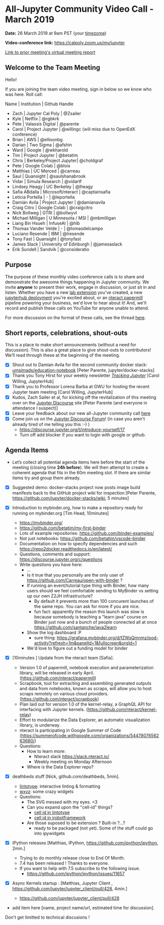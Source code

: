 # All-Jupyter Community Video Call - March 2019

**Date:** 26 March 2019 at 9am PST (your [timezome](http://arewemeetingyet.com/Los%20Angeles/2019-03-26/09:00/Jupyter%20Team%20Meeting))

**Video-conference link:** https://calpoly.zoom.us/my/jupyter

[Link to prior meeting's virtual meeting report](https://paper.dropbox.com/doc/February-26-2019-Jupyter-Community-Meetings--AYQW8rw8lRF~M7gNT9WrtW4iAg-6pRznjq5hGOPcJARLFtld)

## Welcome to the Team Meeting

Hello!

If you are joining the team video meeting, sign in below so we know who was here. Roll call:

Name              | Institution             | Github Handle

* Zach              | Jupyter Cal Poly        | @Zsailer          
* Kyle              | Netflix                 | @rgbkrk           
* Pete              | Valassis Digital        | @parente          
* Carol             | Project Jupyter         | @willingc (will miss due to OpenEdX conference)        
* Brian             | AWS                     | @ellisonbg        
* Darian            | Two Sigma               | @afshin           
* Ward              | Google                  | @wkharold         
* Tim               | Project Jupyter         | @betatim          
* Chris             | Berkeley/Project Jupyter| @choldgraf        
* Pete              | Google Colab            | @blois            
* Matthias          | UC Merced               | @carreau          
* Saul              | Quansight               | @saulshanabrook   
* Vidar             | Simula Research         | @vidartf          
* Lindsey Heagy     | UC Berkeley             | @lheagy           
* Safia ABdalla     | Microsoft/nteract       | @captainsafia     
* Leticia Portella  | -                       | @leportella
* Damián Avila      | Project Jupyter                        | @damianavila      
* Craig Citro       | Google Colab            | @craigcitro       
* Nick Bollweg      | GTRI                    | @bollwyvl         
* Michael Milligan  | U Minnesota / MSI       | @mbmilligan       
* Liang Bin Hsueh   | InfuseAI                | @hlb              
* Thomas Vander Velde | -             | @tomasdelcampo            
* Luciano Resende   | IBM                     | @lresende         
* Tony Fast         |  Quansight              | @tonyfast         
* James Slack       | University of Edinburgh | @jamesaslack      
* Erik Sundell      | Sandvik                 | @consideratio     

## Purpose

The purpose of these monthly video conference calls is to share and demonstrate the awesome things happening in Jupyter community. We invite **anyone** to present their work, engage in discussion, or just sit in and listen. Whether you have a new [lab extension](https://github.com/jupyterlab) you've created, a new [jupyterhub deployment](https://github.com/jupyterhub) you're excited about, or an [nteract papermill](https://github.com/nteract) pipeline powering your business, we'd love to hear about it! And, we'll  record and publish these calls on YouTube for anyone unable to attend.

For more discussion on the format of these calls, see the thread [here](https://discourse.jupyter.org/t/reviving-the-all-jupyter-team-meetings/423).

## Short reports, celebrations, shout-outs

This is a place to make *short* announcements (without a need for discussion). This is also a great place to give shout-outs to contributors! We’ll read through these at the beginning of the meeting.

* [x] Shout out to Damian Avila for the second community docker stack: [umsimads/education-notebook](https://github.com/umsi-mads/education-notebook) [Peter Parente, jupyter/docker-stacks]
* [x] Thank you Tony Hirst for your weekly newsletter [*Tracking Jupyter*](https://tinyletter.com/TrackingJupyter) [Carol Willing, JupyterHub]
* [x] Thank you to Professor Lorena Barba at GWU for hosting the recent Jupyter team meeting [Carol Willing, JupyterHub]
* [x] Kudos, Zach Sailer et al, for kicking off the revitalization of this meeting over on the [Jupyter Discourse](https://discourse.jupyter.org/t/reviving-the-all-jupyter-community-meetings/423/11) site [Peter Parente (and everyone in attendance I suspect)]
* [x] Leave your feedback about our new all-Jupyter community call [here](https://discourse.jupyter.org/t/reviving-the-all-jupyter-community-meetings/423)
* [x] Come join us on the [Jupyter Discourse Forum](https://discourse.jupyter.org)! (in case you aren't already tired of me telling you this :-) )
    * https://discourse.jupyter.org/t/introduce-yourself/17
    * Turn off add blocker if you want to login with google or github. 

## Agenda Items

* Let’s collect all potential agenda items here before the start of the meeting (closing time **24h before**). We will then attempt to create a coherent agenda that fits in the 60m meeting slot. If there are similar items try and group them already.

* [x] Suggested demo: docker-stacks project now posts image build manifests back to the GitHub project wiki for inspection [Peter Parente, https://github.com/jupyter/docker-stacks/wiki, 5 minutes]
* [x] Introduction to mybinder.org, how to make a repository ready  for running on mybinder.org [Tim Head, 10minutes]
    * https://mybinder.org/
    * https://github.com/betatim/my-first-binder
    * Lots of example repositories: https://github.com/binder-examples/
    * Not just notebooks: https://github.com/betatim/vscode-binder
    * Documentation on how to specify dependencies and such https://repo2docker.readthedocs.io/en/latest/
    * Questions, comments and support: https://discourse.jupyter.org/c/questions
    * Write questions you have here:
        * ...
        * Is it true that you personally are the only user of https://github.com/Carreau/open-with-binder ?
        * If running an event/tutorial type thing with Binder, how many users should we feel comfortable sending to MyBinder vs setting up our own Z2JH infrastructure?
            * By default it prevents more than 100 concurent launches of the same repo. You can ask for more if you are nice. 
            * fun fact: apparently the reason this launch was slow is because somebody is teaching a "learn java" course on Binder just now and a bunch of people connected all at once https://github.com/santanche/java2learn
        * Show the log dashboard :P
            * sure thing: https://grafana.mybinder.org/d/fZWsQmnmz/pod-activity?refresh=1m&panelId=1&fullscreen&orgId=1
        * We'd love to figure out a funding model for binder


* [x] [10minutes ] Update from the nteract team [Safia].
    * Version 1.0 of papermill, notebook execution and parameterization library, will be released in early April. (https://github.com/nteract/papermill)
    * Scrapbook, tool for extracting and assembling generated outputs and data from notebooks, known as scraps, will allow you to host scraps remotely on various cloud providers. (https://github.com/nteract/scrapbook)
    * Plan laid out for version 1.0 of the kernel-relay, a GraphQL API for interfacing with Jupyter kernels. (https://github.com/nteract/kernel-relay)
    * Effort to modularize the Data Explorer, an automatic visualization library, is underway.
    * nteract is participating in Google Summer of Code (https://summerofcode.withgoogle.com/organizations/5447807656263680/)
    * Questions: 
        * How to learn more: 
            * Nteract slack https://slack.nteract.io/
            * Weekly meeting on Monday Afternoon
        * Where is the Data Explorer repo?
* [x] deathbeds stuff [Nick, github.com/deathbeds, 5min].
    * [lintotype](https://github.com/deathbeds/lintotype): interactive linting & formatting
    * [wxyz](https://github.com/deathbeds/wxyz): some crazy widgets
    * Questions:
        * The SVG messed with my eyes. <3
        * Can you expand upon the "cell-id" things?
            * [cell id in lintotype](https://github.com/deathbeds/lintotype/blob/4b83f784b56ef12a245c0ca92d48eb95a9b0f7da/packages/ipylintotype/src/ipylintotype/formatter.py#L116)
            * [cell id in irobotframework](https://github.com/gtri/irobotframework/blob/865311e0f89e2418e253f60cd7ae50990d4d6e6a/src/irobotframework/kernel.py#L90)
        * Are those suposed to be extension ? Built-in ?...?
            * ready to be packaged (not yet). Some of the stuff could go into ipywidgets
* [x] IPython releases [Matthias, IPython, https://github.com/ipython/ipython, 2min.]
    * Trying to do monthly release close to End Of Month. 
    * 7.4 has been released ! Thanks to everyone. 
    * If you want to help with 7.5 subscribe to the following issue.
        * https://github.com/ipython/ipython/issues/11657
* [x] Async Kernels startup : [Matthias, Jupyter Client , https://github.com/jupyter/jupyter_client/pull/428, 4min.]
    * https://github.com/jupyter/jupyter_client/pull/428 
* add item here [name, project name/url, estimated time for discussion].

Don't get limitted to technical discusions !